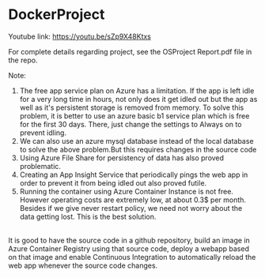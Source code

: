 # DockerProject

Youtube link:
https://youtu.be/sZp9X48Ktxs

For complete details regarding project, see the OSProject Report.pdf file in the repo.

Note: 
1. The free app service plan on Azure has a limitation.
If the app is left idle for a very long time in hours, not only does it get idled out but the app as well as it's persistent storage is removed from memory.
To solve this problem, it is better to use an azure basic b1 service plan which is free for the first 30 days. There, just change the settings to Always on to prevent idling.
2. We can also use an azure mysql database instead of the local database to solve the above problem.But this requires changes in the source code
3. Using Azure File Share for persistency of data has also proved problematic.
4. Creating an App Insight Service that periodically pings the web app in order to prevent it from being idled out also proved futile.
5. Running the container using Azure Container Instance is not free. However operating costs are extremely low, at about 0.3$ per month. Besides if we give never restart policy, we need not worry about the data getting lost. This is the best solution.
<br>
It is good to have the source code in a github repository, build an image in Azure Container Registry using that source code, deploy a webapp based on that image and enable Continuous Integration to automatically reload the web app whenever the source code changes.
